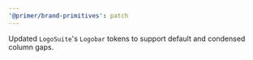 ```yaml
---
'@primer/brand-primitives': patch
---
```


Updated `LogoSuite`'s `Logobar` tokens to support default and condensed column gaps.
